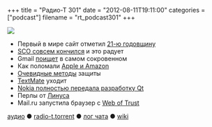 +++
title = "Радио-Т 301"
date = "2012-08-11T19:11:00"
categories = ["podcast"]
filename = "rt_podcast301"
+++

![](https://radio-t.com/images/radio-t/rt301.jpg)

* Первый в мире сайт отметил [21-ю годовщину](http://habrahabr.ru/post/149226/)
* [SCO совсем кончился](http://www.zdnet.com/sco-is-finally-dead-parrot-dead-7000002357/) и это радует
* Gmail [поищет](http://www.huffingtonpost.com/2012/08/08/gmail-search-results-google_n_1756896.html) в самом сокровенном
* Как поломали [Apple и Amazon](http://www.wired.com/gadgetlab/2012/08/apple-amazon-mat-honan-hacking/)
* [Очевидные методы](http://www.techrepublic.com/blog/security/five-ways-to-protect-yourself-in-a-multi-device-multi-platform-world/8233) защиты
* [TextMate](http://arstechnica.com/apple/2012/08/odgaard-i-will-continue-working-on-textmate-as-long-as-i-am-a-mac-user/) уходит
* [Nokia полностью передала разработку Qt](http://www.linux.org.ru/news/opensource/8085759)
* Перлы от [Линуса](http://www.attendly.com/linux-founder-linus-torvalds-delivers-a-smackdown-like-no-other/)
* Mail.ru запустила браузер с [Web of Trust](http://thenextweb.com/insider/2012/08/08/russias-mail-ru-launches-internet-a-new-browser-with-web-of-trust-ratings-integrated/?a)

[аудио](http://cdn.radio-t.com/rt_podcast301.mp3) ● [radio-t.torrent](http://cdn.radio-t.com/torrents/rt_podcast301.mp3.torrent) ● [лог чата](http://chat.radio-t.com/logs/radio-t-301.html) ● [wiki](http://wiki.radio-t.com/%D0%92%D1%8B%D0%BF%D1%83%D1%81%D0%BA_301)<audio src="http://cdn.radio-t.com/rt_podcast301.mp3" preload="none"></audio>
